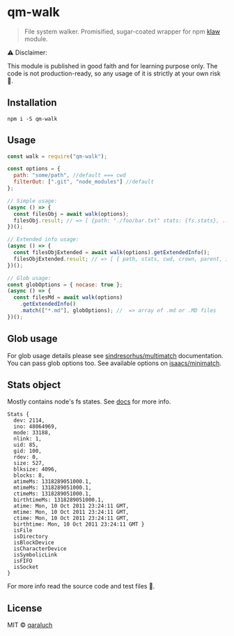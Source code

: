 # qm-walk

> File system walker. Promisified, sugar-coated wrapper for npm [klaw](https://github.com/jprichardson/node-klaw) module.

:warning: Disclaimer:

This module is published in good faith and for learning purpose only. The code is not production-ready, so any usage of it is strictly at your own risk :see_no_evil:.

## Installation

```
npm i -S qm-walk
```

## Usage

```js
const walk = require("qm-walk");

const options = {
  path: "some/path", //default === cwd
  filterOut: [".git", "node_modules"] //default
};

// Simple usage:
(async () => {
  const filesObj = await walk(options);
  filesObj.result; // => [ {path: "./foo/bar.txt" stats: {fs.stats}, ... ]
})();

// Extended info usage:
(async () => {
  const filesObjExtended = await walk(options).getExtendedInfo();
  filesObjExtended.result; // => [ { path, stats, cwd, crown, parent, isFile, name, ext } ]
})();

// Glob usage:
const globOptions = { nocase: true };
(async () => {
  const filesMd = await walk(options)
    .getExtendedInfo()
    .match(["*.md"], globOptions); //  => array of .md or .MD files
})();
```

## Glob usage

For glob usage details please see [sindresorhus/multimatch](https://github.com/sindresorhus/multimatch) documentation.
You can pass glob options too. See available options on [isaacs/minimatch](https://github.com/isaacs/minimatch#options).

## Stats object

Mostly contains node's fs states. See [docs](https://nodejs.org/docs/latest/api/fs.html#fs_class_fs_stats) for more info.

```
Stats {
  dev: 2114,
  ino: 48064969,
  mode: 33188,
  nlink: 1,
  uid: 85,
  gid: 100,
  rdev: 0,
  size: 527,
  blksize: 4096,
  blocks: 8,
  atimeMs: 1318289051000.1,
  mtimeMs: 1318289051000.1,
  ctimeMs: 1318289051000.1,
  birthtimeMs: 1318289051000.1,
  atime: Mon, 10 Oct 2011 23:24:11 GMT,
  mtime: Mon, 10 Oct 2011 23:24:11 GMT,
  ctime: Mon, 10 Oct 2011 23:24:11 GMT,
  birthtime: Mon, 10 Oct 2011 23:24:11 GMT }
  isFile
  isDirectory
  isBlockDevice
  isCharacterDevice
  isSymbolicLink
  isFIFO
  isSocket
}
```

For more info read the source code and test files :page_facing_up:.

## License

MIT © [qaraluch](https://github.com/qaraluch)
